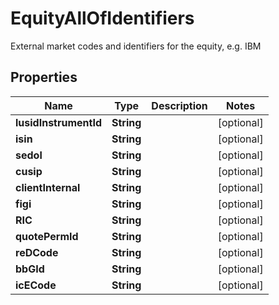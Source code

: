 

# EquityAllOfIdentifiers

External market codes and identifiers for the equity, e.g. IBM

## Properties

Name | Type | Description | Notes
------------ | ------------- | ------------- | -------------
**lusidInstrumentId** | **String** |  |  [optional]
**isin** | **String** |  |  [optional]
**sedol** | **String** |  |  [optional]
**cusip** | **String** |  |  [optional]
**clientInternal** | **String** |  |  [optional]
**figi** | **String** |  |  [optional]
**RIC** | **String** |  |  [optional]
**quotePermId** | **String** |  |  [optional]
**reDCode** | **String** |  |  [optional]
**bbGId** | **String** |  |  [optional]
**icECode** | **String** |  |  [optional]



